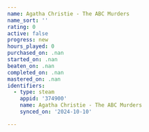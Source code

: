 ```yaml
---
name: Agatha Christie - The ABC Murders
name_sort: ''
rating: 0
active: false
progress: new
hours_played: 0
purchased_on: .nan
started_on: .nan
beaten_on: .nan
completed_on: .nan
mastered_on: .nan
identifiers:
  - type: steam
    appid: '374900'
    name: Agatha Christie - The ABC Murders
    synced_on: '2024-10-10'

---
```

